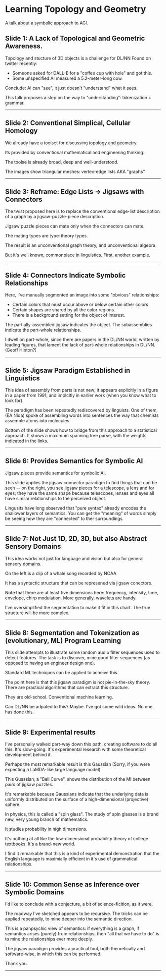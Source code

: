

# Learning Topology and Geometry

A talk about a symbolic approach to AGI.

## Slide 1: A Lack of Topological and Geometric Awareness.

Topology and stucture of 3D objects is a challenge for DL/NN
Found on twitter recently:

* Someone asked for DALL-E for a "coffee cup with hole" and got this.
* Some unspecified AI measured a 5.2-meter-long cow.

Conclude: AI can "see", it just doesn't "understand" what it sees.

This talk proposes a step on the way to "understanding": tokenization +
grammar.

---------------

## Slide 2: Conventional Simplical, Cellular Homology

We already have a toolset for discussing topology and geometry.

Its provided by conventional mathematical and engineering thinking.

The toolse is already broad, deep and well-understood.

The images show triangular meshes: vertex-edge lists AKA "graphs"

---------------

## Slide 3: Reframe: Edge Lists -> Jigsaws with Connectors

The twist proposed here is to replace the conventional edge-list
description of a graph by a jigsaw-puzzle-piece description.

Jigsaw puzzle pieces can mate only when the connectors can mate.

The mating types are type-theory types.

The result is an unconventional graph theory, and unconventional
algebra.

But it's well known, commonplace in linguistics. First, another example.

---------------

## Slide 4: Connectors Indicate Symbolic Relationships

Here, I've manually segmented an image into some "obvious"
relationships:

* Certain colors that must occur above or below certain other colors
* Certain shapes are shared by all the color regions.
* There is a background setting for the object of interest.

The partially-assembled jigsaw indicates the object. The subassemblies
indicate the part-whole relationships.

I dwell on part-whole, since there are papers in the DL/NN world,
written by leading figures, that lament the lack of part-whole
relationships in DL/NN.  (Geoff Hinton?)

---------------

## Slide 5: Jigsaw Paradigm Established in Linguistics

This idea of assembly from parts is not new; it appears explicitly in a
figure in a paper from 1991, and implcitly in earlier work (when you
know what to look for).

The paradigm has been repeatedly rediscovered by linguists.
One of them, (EA Nida) spoke of assembling words into sentences
the way that chemists assemble atoms into molecules.

Bottom of the slide shows how to bridge from this approach to a
statistical approach.  It shows a maximum spanning tree parse,
with the weights indicated in the links.

---------------

## Slide 6:  Provides Semantics for Symbolic AI

Jigsaw pieces provide semantics for symbolic AI.

This slide applies the jigsaw connector paradigm to find things
that can be seen -- on the right, you see jigsaw pieces for a telescope,
a lens and for eyes; they have the same shape because telescopes,
lenses and eyes all have similar relationships to the perceived object.

Lingusits have long observed that "pure syntax" already encodes the
shallower layers of semantics.  You can get the "meaning" of words
simply be seeing how they are "connected" to ther surroundings.

---------------

## Slide 7: Not Just 1D, 2D, 3D, but also Abstract Sensory Domains

This idea works not just for language and vision but also
for general sensory domains.

On the left is a clip of a whale song recorded by NOAA.

It has a syntactic structure that can be represened via jigsaw
conectors.

Note that there are at least five dimensions here:
frequency, intensity, time, envelope, chirp modulation.
More generally, wavelets are handy.

I've oversimplified the segmentation to make it fit in this chart.
The true structure will be more complex.

---------------

## Slide 8: Segmentation and Tokenization as (evolutionary, ML) Program Learning

This slide attempts to illustrate some random audio filter sequences
used to detect features.  The task is to discover, mine good filter
sequences (as opposed to having an engineer design one).

Standard ML techniques can be applied to acheive this.

The point here is that this jigsaw paradigm is not pie-in-the-sky
theory.  There are practical algorithms that can extract this structure.

They are old-school. Conventional machine learning.

Can DL/NN be adpated to this? Maybe. I've got some wild ideas.
No one has done this.

---------------

## Slide 9: Experimental results

I've personally walked part-way down this path, creating software to do
all this. It's slow-going.  It's experimental research with some
theoretical development behind it.

Perhaps the most remarkable result is this Gaussian (Sorry, if you were
expecting a LaMDA-like large language model)

This Guassian, a "Bell Curve", shows the distribution of the MI
between pairs of jigsaw puzzles.

It's remarkable because Gaussians indicate that the underlying data is
uniformly distributed on the surface of a high-dimensional
(projective) sphere.

In physics, this is called a "spin glass".  The study of spin glasses
is a brand new, very young branch of mathematics.

It studies probability in high dimensions.

It's nothing at all like the low-dimensional probability theory of
college textbooks. It's a brand-new world.

I find it remarkable that this is a kind of experimental demonstration
that the English language is maximially efficient in it's use of
grammatical relationships.

---------------

## Slide 10: Common Sense as Inference over Symbolic Domains

I'd like to conclude with a conjecture, a bit of science-ficition,
as it were.

The roadway I've sketched appears to be recursive. The tricks can be
applied repeatedly, to mine deeper into the semantic direction.

This is a panpsychic view of semantics: if everything is a graph,
if semantics arises (purely) from relationships, then "all that we have
to do" is to mine the relationships ever more deeply.

The jigsaw paradigm provides a practical tool, both theoretically and
software-wise, in which this can be performed.

Thank you.

---------------
